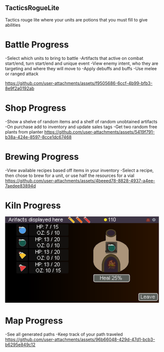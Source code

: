 ## TacticsRogueLite
Tactics rouge lite where your units are potions that you must fill to give abilities

# Battle Progress
-Select which units to bring to battle
-Artifacts that active on combat start/end, turn start/end and unique event
-View enemy intent, who they are targeting and where they will move to
-Apply debuffs and buffs
-Use melee or ranged attack

https://github.com/user-attachments/assets/f9505686-6ccf-4b99-bfb3-8e9f2a0192ab

# Shop Progress
-Show a shelve of random items and a shelf of random unobtained artifacts
-On purchase add to inventory and update sales tags
-Get two random free plants from planter
https://github.com/user-attachments/assets/5419f791-b38a-424e-8597-8cce1dc67468

# Brewing Progress
-View available recipes based off items in your inventory
-Select a recipe, then chose to brew for a unit, or use half the resources for a vial
https://github.com/user-attachments/assets/4beeed78-8828-4937-a4ee-7aedee83894d

# Kiln Progress
![](progress/kiln_progress.png)

# Map Progress
-See all generated paths
-Keep track of your path traveled
https://github.com/user-attachments/assets/96b66048-429d-47d1-bcb3-b6295e849c12
